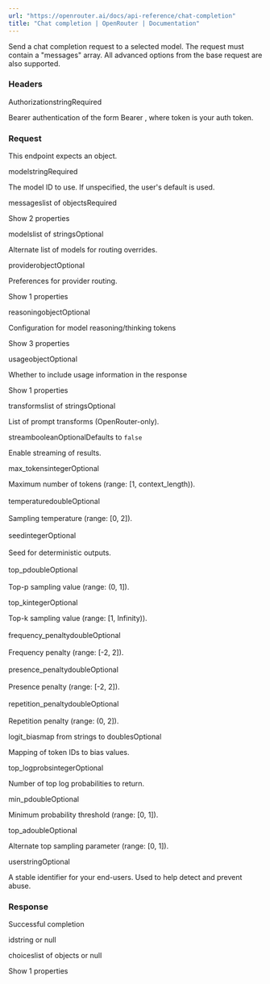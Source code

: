 ```yaml
---
url: "https://openrouter.ai/docs/api-reference/chat-completion"
title: "Chat completion | OpenRouter | Documentation"
---
```


Send a chat completion request to a selected model. The request must contain a "messages" array. All advanced options from the base request are also supported.

### Headers

AuthorizationstringRequired

Bearer authentication of the form Bearer <token>, where token is your auth token.

### Request

This endpoint expects an object.

modelstringRequired

The model ID to use. If unspecified, the user's default is used.

messageslist of objectsRequired

Show 2 properties

modelslist of stringsOptional

Alternate list of models for routing overrides.

providerobjectOptional

Preferences for provider routing.

Show 1 properties

reasoningobjectOptional

Configuration for model reasoning/thinking tokens

Show 3 properties

usageobjectOptional

Whether to include usage information in the response

Show 1 properties

transformslist of stringsOptional

List of prompt transforms (OpenRouter-only).

streambooleanOptionalDefaults to `false`

Enable streaming of results.

max\_tokensintegerOptional

Maximum number of tokens (range: \[1, context\_length)).\
\
temperaturedoubleOptional\
\
Sampling temperature (range: \[0, 2\]).\
\
seedintegerOptional\
\
Seed for deterministic outputs.\
\
top\_pdoubleOptional\
\
Top-p sampling value (range: (0, 1\]).

top\_kintegerOptional

Top-k sampling value (range: \[1, Infinity)).\
\
frequency\_penaltydoubleOptional\
\
Frequency penalty (range: \[-2, 2\]).\
\
presence\_penaltydoubleOptional\
\
Presence penalty (range: \[-2, 2\]).\
\
repetition\_penaltydoubleOptional\
\
Repetition penalty (range: (0, 2\]).

logit\_biasmap from strings to doublesOptional

Mapping of token IDs to bias values.

top\_logprobsintegerOptional

Number of top log probabilities to return.

min\_pdoubleOptional

Minimum probability threshold (range: \[0, 1\]).

top\_adoubleOptional

Alternate top sampling parameter (range: \[0, 1\]).

userstringOptional

A stable identifier for your end-users. Used to help detect and prevent abuse.

### Response

Successful completion

idstring or null

choiceslist of objects or null

Show 1 properties